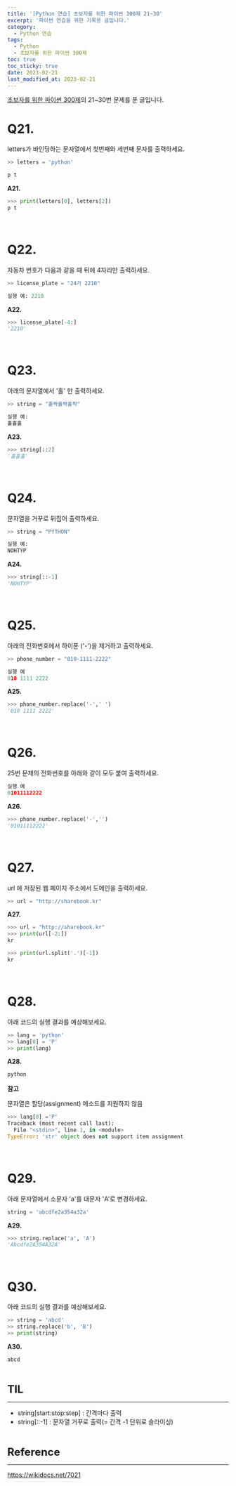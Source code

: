 ```yaml
---
title: '[Python 연습] 초보자를 위한 파이썬 300제 21~30'
excerpt: '파이썬 연습을 위한 기록용 글입니다.'
category:
  - Python 연습
tags:
  - Python
  - 초보자를 위한 파이썬 300제
toc: true
toc_sticky: true
date: 2023-02-21
last_modified_at: 2023-02-21
---
```


[초보자를 위한 파이썬 300제](https://wikidocs.net/7014)의 21~30번 문제를 푼 글입니다.

# Q21. 
letters가 바인딩하는 문자열에서 첫번째와 세번째 문자를 출력하세요.
```python
>> letters = 'python'
```
```python
p t
```
**A21.** 
```python
>>> print(letters[0], letters[2])
p t
```

<br>

# Q22. 
자동차 번호가 다음과 같을 때 뒤에 4자리만 출력하세요.
```python
>> license_plate = "24가 2210"
```
```python
실행 예: 2210
```

**A22.** 
```python
>>> license_plate[-4:]
'2210'
```

<br>

# Q23. 
아래의 문자열에서 '홀' 만 출력하세요.
```python
>> string = "홀짝홀짝홀짝"
```

```python
실행 예:
홀홀홀
```

**A23.** 
```python
>>> string[::2]
'홀홀홀'
```

<br>

# Q24. 
문자열을 거꾸로 뒤집어 출력하세요.
```python
>> string = "PYTHON"
```
```python
실행 예:
NOHTYP
```

**A24.** 
```python
>>> string[::-1]
'NOHTYP'
```
<br>

# Q25. 
아래의 전화번호에서 하이푼 ('-')을 제거하고 출력하세요.

```python
>> phone_number = "010-1111-2222"
```
```python
실행 예
010 1111 2222
```
**A25.**  
```python
>>> phone_number.replace('-',' ')
'010 1111 2222'
```

<br>

# Q26. 
25번 문제의 전화번호를 아래와 같이 모두 붙여 출력하세요.

```python
실행 예
01011112222
```

**A26.**
```python
>>> phone_number.replace('-','')
'01011112222'
```

<br>

# Q27. 
url 에 저장된 웹 페이지 주소에서 도메인을 출력하세요.
```python
>> url = "http://sharebook.kr"
```

**A27.**  
```python
>>> url = "http://sharebook.kr"
>>> print(url[-2:])
kr
```

```python
>>> print(url.split('.')[-1])
kr
```

<br>

# Q28. 
아래 코드의 실행 결과를 예상해보세요.
```python
>> lang = 'python'
>> lang[0] = 'P'
>> print(lang)
```

**A28.**
```python
python
```

**참고**

문자열은 할당(assignment) 메소드를 지원하지 않음
```python
>>> lang[0] ='P'
Traceback (most recent call last):
  File "<stdin>", line 1, in <module>
TypeError: 'str' object does not support item assignment
```
<br>

# Q29. 
아래 문자열에서 소문자 'a'를 대문자 'A'로 변경하세요.
```python
string = 'abcdfe2a354a32a'
```


**A29.**
```python
>>> string.replace('a', 'A')
'Abcdfe2A354A32A'
```


<br>

# Q30. 
아래 코드의 실행 결과를 예상해보세요.
```python
>> string = 'abcd'
>> string.replace('b', 'B')
>> print(string)
```

**A30.**
```python
abcd
```

<br>

<span style='font-size:18pt'>**TIL**</span> 

------------

- string[start:stop:step] : 간격마다 출력
- string[::-1] : 문자열 거꾸로 출력(= 간격 -1 단위로 슬라이싱)


<br>

<span style='font-size:18pt'>**Reference**</span> 

------------

<https://wikidocs.net/7021>